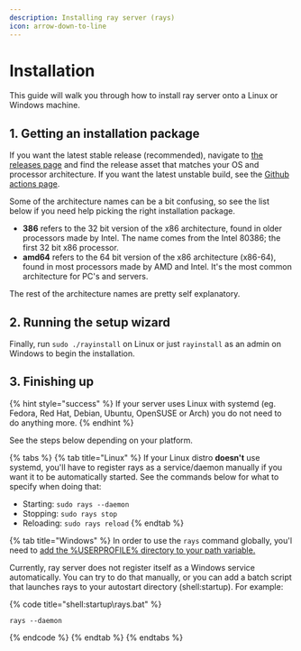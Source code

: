 ```yaml
---
description: Installing ray server (rays)
icon: arrow-down-to-line
---
```


# Installation

This guide will walk you through how to install ray server onto a Linux or Windows machine.

## 1. Getting an installation package

If you want the latest stable release (recommended), navigate to [the releases page](https://github.com/pyrretsoftware/ray/releases) and find the release asset that matches your OS and processor architecture. If you want the latest unstable build, see the [Github actions page](https://github.com/pyrretsoftware/ray/actions).

Some of the architecture names can be a bit confusing, so see the list below if you need help picking the right installation package.

* **386** refers to the 32 bit version of the x86 architecture, found in older processors made by Intel. The name comes from the Intel 80386; the first 32 bit x86 processor.
* **amd64** refers to the 64 bit version of the x86 architecture  (x86-64), found in most processors made by AMD and Intel. It's the most common architecture for PC's and servers.

The rest of the architecture names are pretty self explanatory.&#x20;

## 2. Running the setup wizard

Finally, run `sudo ./rayinstall` on Linux or just `rayinstall` as an admin on Windows to begin the installation.

## 3. Finishing up

{% hint style="success" %}
If your server uses Linux with systemd (eg. Fedora, Red Hat, Debian, Ubuntu, OpenSUSE or Arch) you do not need to do anything more.
{% endhint %}

See the steps below depending on your platform.

{% tabs %}
{% tab title="Linux" %}
If your Linux distro **doesn't** use systemd, you'll have to register rays as a service/daemon manually if you want it to be automatically started. See the commands below for what to specify when doing that:

* Starting: `sudo rays --daemon`&#x20;
* Stopping: `sudo rays stop`&#x20;
* Reloading: `sudo rays reload`&#x20;
{% endtab %}

{% tab title="Windows" %}
In order to use the `rays` command globally, you'l need to [add the %USERPROFILE% directory to your path variable.](https://www.architectryan.com/2018/03/17/add-to-the-path-on-windows-10/)

Currently, ray server does not register itself as a Windows service automatically. You can try to do that manually, or you can add a batch script that launches rays to your autostart directory (shell:startup). For example:

{% code title="shell:startup\rays.bat" %}
```batch
rays --daemon
```
{% endcode %}
{% endtab %}
{% endtabs %}





